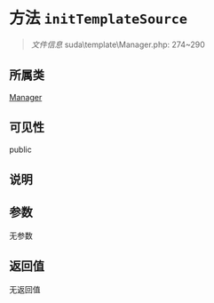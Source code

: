 # 方法 `initTemplateSource`

> *文件信息* suda\template\Manager.php: 274~290

## 所属类 

[Manager](../Manager.md)

## 可见性

public

## 说明



## 参数


无参数


## 返回值

无返回值
